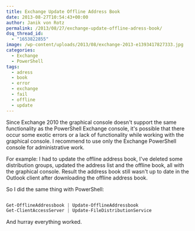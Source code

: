 ```yaml
---
title: Exchange Update Offline Address Book
date: 2013-08-27T10:54:43+00:00
author: Janik von Rotz
permalink: /2013/08/27/exchange-update-offline-adress-book/
dsq_thread_id:
  - "1653822855"
image: /wp-content/uploads/2013/08/exchange-2013-e1393417827333.jpg
categories:
  - Exchange
  - PowerShell
tags:
  - adress
  - book
  - error
  - exchange
  - fail
  - offline
  - update
---
```

Since Exchange 2010 the graphical console doesn't support the same functionality as the PowerShell Exchange console, it's possible that there occur some exotic errors or a lack of functionality while working with the graphical console. I recommend to use only the Exchange PowerShell console for administrative work.

For example: I had to update the offline address book, I've deleted some distribution groups, updated the address list and the offline book, all with the graphical console. Result the address book still wasn't up to date in the Outlook client after downloading the offline address book.

So I did the same thing with PowerShell:

```powershell

Get-OfflineAddressbook | Update-OfflineAddressbook
Get-ClientAccessServer | Update-FileDistributionService

```

And hurray everything worked.